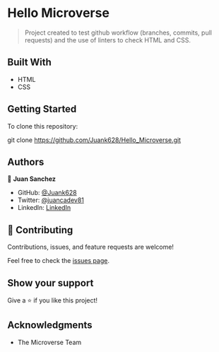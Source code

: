 # Hello Microverse

> Project created to test github workflow (branches, commits, pull requests) and the use of linters to check HTML and CSS.

## Built With

- HTML
- CSS

## Getting Started

To clone this repository:

git clone https://github.com/Juank628/Hello_Microverse.git

## Authors

👤 **Juan Sanchez**

- GitHub: [@Juank628](https://github.com/Juank628)
- Twitter: [@juancadev81](https://twitter.com/juancadev81)
- LinkedIn: [LinkedIn](www.linkedin.com/in/juan-carlos-sanchez-zunino-271b5151)


## 🤝 Contributing

Contributions, issues, and feature requests are welcome!

Feel free to check the [issues page](https://github.com/Juank628/Hello_Microverse/issues).

## Show your support

Give a ⭐️ if you like this project!

## Acknowledgments

- The Microverse Team


